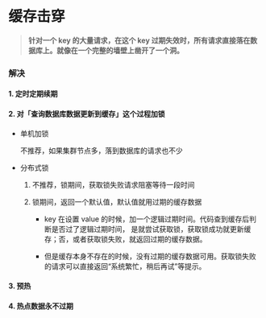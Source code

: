 # 缓存击穿


> **针对一个 key 的大量请求，在这个 key 过期失效时，所有请求直接落在数据库上。就像在一个完整的墙壁上凿开了一个洞。**


### 解决

#### 1. 定时定期续期

#### 2. 对「查询数据库数据更新到缓存」这个过程加锁

- 单机加锁

    不推荐，如果集群节点多，落到数据库的请求也不少

- 分布式锁

    1. 不推荐，锁期间，获取锁失败请求阻塞等待一段时间

    2. 锁期间，返回一个默认值，默认值就用过期的缓存数据

        - key 在设置 value 的时候，加一个逻辑过期时间。代码查到缓存后判断是否过了逻辑过期时间， 是就尝试获取锁，获取锁成功就更新缓存；否，或者获取锁失败，就返回过期的缓存数据。

        - 但是缓存本身不存在的时候，没有过期的缓存数据可用。获取锁失败的请求可以直接返回“系统繁忙，稍后再试”等提示。

#### 3. 预热

#### 4. 热点数据永不过期
